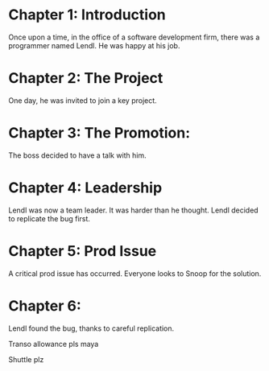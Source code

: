 # Chapter 1: Introduction

Once upon a time, in the office of a software development firm,
there was a programmer named Lendl.
He was happy at his job.

# Chapter 2: The Project

One day, he was invited to join a key project.

# Chapter 3: The Promotion:

The boss decided to have a talk with him.

# Chapter 4: Leadership

Lendl was now a team leader. It was harder than he thought. Lendl
decided to replicate the bug first.

# Chapter 5: Prod Issue

A critical prod issue has occurred. Everyone looks to Snoop for the solution.

# Chapter 6: 

Lendl found the bug, thanks to careful replication.

Transo allowance pls maya

Shuttle plz